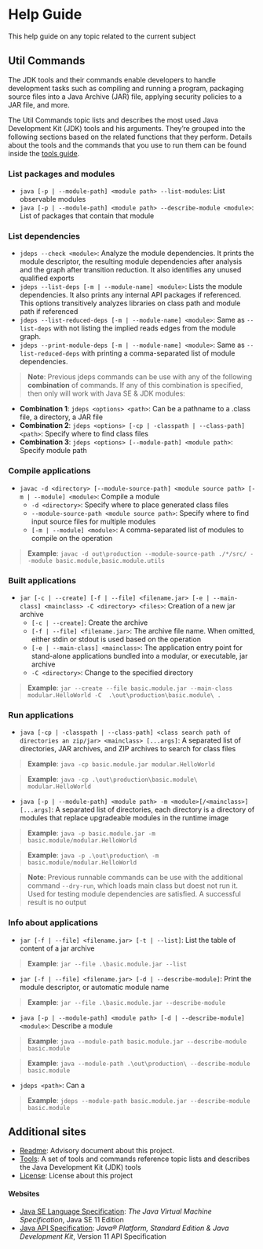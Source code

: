 # Help Guide

This help guide on any topic related to the current subject

## Util Commands

The JDK tools and their commands enable developers to handle development tasks such as compiling and running a 
program, packaging source files into a Java Archive (JAR) file, applying security policies to a JAR file, and more.

The Util Commands topic lists and describes the most used Java Development Kit (JDK) tools and his arguments. They’re 
grouped  into the following sections based on the related functions that they perform. Details about the tools and the 
commands that you use to run them can be found inside the [tools guide](./TOOLS.md).

### List packages and modules

- `java [-p | --module-path] <module path> --list-modules`: List observable modules
- `java [-p | --module-path] <module path> --describe-module <module>`: List of packages that contain that module

### List dependencies

- `jdeps --check <module>`: Analyze the module dependencies. It prints the module descriptor, 
the resulting module dependencies after analysis and the graph after transition reduction. It also identifies
any unused qualified exports
- `jdeps --list-deps [-m | --module-name] <module>`: Lists the module dependencies. It also prints any internal 
API packages if referenced. This options transitively analyzes libraries on class path and module path if referenced
- `jdeps --list-reduced-deps [-m | --module-name] <module>`: Same as `--list-deps` with not listing the implied 
reads edges from the module graph.
- `jdeps --print-module-deps [-m | --module-name] <module>`: Same as `--list-reduced-deps` with printing a 
comma-separated list of module dependencies.

> **Note**: Previous jdeps commands can be use with any of the following **combination** of commands. If any of 
> this combination is specified, then only will work with Java SE & JDK modules:
- **Combination 1**: `jdeps <options> <path>`: Can be a pathname to a .class file, a directory, a JAR file
- **Combination 2**: `jdeps <options> [-cp | -classpath | --class-path] <path>`: Specify where to find class files
- **Combination 3**: `jdeps <options> [--module-path] <module path>`: Specify module path

### Compile applications

- `javac -d <directory> [--module-source-path] <module source path> [-m | --module] <module>`: Compile a module
  - `-d <directory>`: Specify where to place generated class files
  - `--module-source-path <module source path>`: Specify where to find input source files 
  for multiple modules
  - `[-m | --module] <module>`: A comma-separated list of modules to compile
    on the operation
> **Example**: `javac -d out\production --module-source-path ./*/src/ --module basic.module,basic.module.utils`

### Built applications

- `jar [-c | --create] [-f | --file] <filename.jar> [-e | --main-class] <mainclass> -C <directory> <files>`: Creation 
of a new jar archive
  - `[-c | --create]`: Create the archive
  - `[-f | --file] <filename.jar>`: The archive file name. When omitted, either stdin or stdout is used based
  on the operation
  - `[-e | --main-class] <mainclass>`: The application entry point for stand-alone applications bundled into a 
  modular, or executable, jar archive
  - `-C <directory>`: Change to the specified directory
> **Example**: `jar --create --file basic.module.jar --main-class modular.HelloWorld -C 
.\out\production\basic.module\ .`

### Run applications

- `java [-cp | -classpath | --class-path] <class search path of directories an zip/jar> <mainclass> [...args]`: A 
separated list of directories, JAR archives, and ZIP archives to search for class files
> **Example**: `java -cp basic.module.jar modular.HelloWorld`

> **Example**: `java -cp .\out\production\basic.module\ modular.HelloWorld`

- `java [-p | --module-path] <module path> -m <module>[/<mainclass>] [...args]`: A separated list of directories, 
each directory is a directory of modules that replace upgradeable modules in the runtime image
> **Example**: `java -p basic.module.jar -m basic.module/modular.HelloWorld`

> **Example**: `java -p .\out\production\ -m basic.module/modular.HelloWorld`

> **Note**: Previous runnable commands can be use with the additional command `--dry-run`, which loads main class but 
> doest not run it. Used for testing module dependencies are satisfied. A successful result is no output

### Info about applications

- `jar [-f | --file] <filename.jar> [-t | --list]`: List the table of content of a jar archive
> **Example**: `jar --file .\basic.module.jar --list`

- `jar [-f | --file] <filename.jar> [-d | --describe-module]`: Print the module descriptor, or automatic module name
> **Example**: `jar --file .\basic.module.jar --describe-module`

- `java [-p | --module-path] <module path> [-d | --describe-module] <module>`: Describe a module
> **Example**: `java --module-path basic.module.jar --describe-module basic.module`

> **Example**: `java --module-path .\out\production\ --describe-module basic.module`

- `jdeps <path>`: Can a 
> **Example**: `jdeps --module-path basic.module.jar --describe-module basic.module`

## Additional sites
- [Readme](./README.md): Advisory document about this project.
- [Tools](./TOOLS.md): A set of tools and commands reference topic lists and describes the
  Java Development Kit (JDK) tools
- [License](./LICENSE): License about this project
#### Websites
- [Java SE Language Specification](https://docs.oracle.com/javase/specs/jls/se11/html/index.html): _The Java
  Virtual Machine Specification_, Java SE 11 Edition
- [Java API Specification](https://docs.oracle.com/en/java/javase/11/docs/api/index.html): _Java® Platform, Standard
  Edition & Java Development Kit_, Version 11 API Specification
